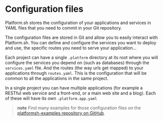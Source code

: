 # Configuration files

Platform.sh stores the configuration of your applications and services in YAML files that you need to commit in your Git repository.

The configuration files are stored in Git and allow you to easily
interact with Platform.sh. You can define and configure the services you
want to deploy and use, the specific routes you need to serve your
application...

Each project can have a single `.platform` directory at its root where you will configure
the services you depend on (such as databases) through the `services.yaml` file. And the routes (the way urls get mapped) to your applications through `routes.yaml`. This is the configuration 
that will be common to all the applications in the same project.

In a single project you can have multiple applications (for example a RESTful web service
and a front-end, or a main web site and a blog). Each of these will have its own `.platform.app.yaml`

> **note**
> Find many examples for those configuration files on the [platformsh-examples repository on 
GitHub](https://github.com/platformsh/platformsh-examples).

